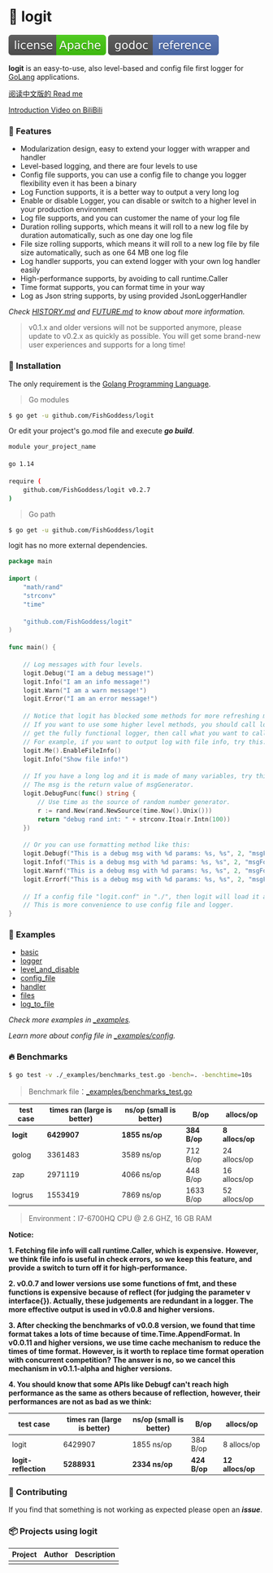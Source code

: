# 📝 logit

[![License](_icon/license.svg)](https://www.apache.org/licenses/LICENSE-2.0.html)
[![Go Doc](_icon/godoc.svg)](https://pkg.go.dev/github.com/FishGoddess/logit?tab=doc)

**logit** is an easy-to-use, also level-based and config file first logger for [GoLang](https://golang.org) applications.

[阅读中文版的 Read me](./README.md)

[Introduction Video on BiliBili](https://www.bilibili.com/video/BV14t4y1y7rF)

### 🥇 Features

* Modularization design, easy to extend your logger with wrapper and handler
* Level-based logging, and there are four levels to use
* Config file supports, you can use a config file to change you logger flexibility even it has been a binary
* Log Function supports, it is a better way to output a very long log
* Enable or disable Logger, you can disable or switch to a higher level in your production environment
* Log file supports, and you can customer the name of your log file
* Duration rolling supports, which means it will roll to a new log file by duration automatically, such as one day one log file
* File size rolling supports, which means it will roll to a new log file by file size automatically, such as one 64 MB one log file
* Log handler supports, you can extend logger with your own log handler easily
* High-performance supports, by avoiding to call runtime.Caller
* Time format supports, you can format time in your way
* Log as Json string supports, by using provided JsonLoggerHandler

_Check [HISTORY.md](./HISTORY.md) and [FUTURE.md](./FUTURE.md) to know about more information._

> v0.1.x and older versions will not be supported anymore, please update to v0.2.x as quickly as possible. You will get some brand-new user experiences and supports for a long time!

### 🚀 Installation

The only requirement is the [Golang Programming Language](https://golang.org).

> Go modules

```bash
$ go get -u github.com/FishGoddess/logit
```

Or edit your project's go.mod file and execute _**go build**_.

```bash
module your_project_name

go 1.14

require (
    github.com/FishGoddess/logit v0.2.7
)
```

> Go path

```bash
$ go get -u github.com/FishGoddess/logit
```

logit has no more external dependencies.

```go
package main

import (
	"math/rand"
	"strconv"
	"time"

	"github.com/FishGoddess/logit"
)

func main() {

	// Log messages with four levels.
	logit.Debug("I am a debug message!")
	logit.Info("I am an info message!")
	logit.Warn("I am a warn message!")
	logit.Error("I am an error message!")

	// Notice that logit has blocked some methods for more refreshing method list.
	// If you want to use some higher level methods, you should call logit.Me() to
	// get the fully functional logger, then call what you want to call.
	// For example, if you want to output log with file info, try this:
	logit.Me().EnableFileInfo()
	logit.Info("Show file info!")

	// If you have a long log and it is made of many variables, try this:
	// The msg is the return value of msgGenerator.
	logit.DebugFunc(func() string {
		// Use time as the source of random number generator.
		r := rand.New(rand.NewSource(time.Now().Unix()))
		return "debug rand int: " + strconv.Itoa(r.Intn(100))
	})

	// Or you can use formatting method like this:
	logit.Debugf("This is a debug msg with %d params: %s, %s", 2, "msgFormat", "msgParams")
	logit.Infof("This is a debug msg with %d params: %s, %s", 2, "msgFormat", "msgParams")
	logit.Warnf("This is a debug msg with %d params: %s, %s", 2, "msgFormat", "msgParams")
	logit.Errorf("This is a debug msg with %d params: %s, %s", 2, "msgFormat", "msgParams")

	// If a config file "logit.conf" in "./", then logit will load it automatically.
	// This is more convenience to use config file and logger.
}
```

### 📖 Examples

* [basic](./_examples/basic.go)
* [logger](./_examples/logger.go)
* [level_and_disable](./_examples/level_and_disable.go)
* [config_file](./_examples/config_file.go)
* [handler](./_examples/handler.go)
* [files](./_examples/files.go)
* [log_to_file](./_examples/log_to_file.go)

_Check more examples in [_examples](./_examples)._

_Learn more about config file in [_examples/config](./_examples/config)._

### 🔥 Benchmarks

```bash
$ go test -v ./_examples/benchmarks_test.go -bench=. -benchtime=10s
```

> Benchmark file：[_examples/benchmarks_test.go](./_examples/benchmarks_test.go)

| test case | times ran (large is better) |  ns/op (small is better) | B/op | allocs/op |
| -----------|--------|-------------|-------------|-------------|
| **logit** | **6429907** | **1855 ns/op** | **384 B/op** | **8 allocs/op** |
| golog | 3361483 | 3589 ns/op | 712 B/op | 24 allocs/op |
| zap | 2971119 | 4066 ns/op | 448 B/op | 16 allocs/op |
| logrus | 1553419 | 7869 ns/op | 1633 B/op | 52 allocs/op |

> Environment：I7-6700HQ CPU @ 2.6 GHZ, 16 GB RAM

**Notice:**

**1. Fetching file info will call runtime.Caller, which is expensive.**
**However, we think file info is useful in check errors,**
**so we keep this feature, and provide a switch to turn off it for high-performance.**

**2. v0.0.7 and lower versions use some functions of fmt, and these functions is expensive**
**because of reflect (for judging the parameter v interface{}). Actually, these judgements**
**are redundant in a logger. The more effective output is used in v0.0.8 and higher versions.**

**3. After checking the benchmarks of v0.0.8 version, we found that time format takes a lots of time**
**because of time.Time.AppendFormat. In v0.0.11 and higher versions, we use time cache mechanism to**
**reduce the times of time format. However, is it worth to replace time format operation with concurrent competition?**
**The answer is no, so we cancel this mechanism in v0.1.1-alpha and higher versions.**

**4. You should know that some APIs like Debugf can't reach high performance as the same as others because of reflection,**
**however, their performances are not as bad as we think:**

| test case | times ran (large is better) |  ns/op (small is better) | B/op | allocs/op |
| -----------|--------|-------------|-------------|-------------|
| logit | 6429907 | 1855 ns/op | 384 B/op | 8 allocs/op |
| **logit-reflection** | **5288931** | **2334 ns/op** | **424 B/op** | **12 allocs/op** |

### 👥 Contributing

If you find that something is not working as expected please open an _**issue**_.

### 📦 Projects using logit

| Project | Author | Description |
| -----------|--------|-------------|
|  |  |  |

